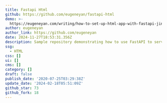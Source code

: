 ```yaml
---
title: Fastapi Html
github: https://github.com/eugeneyan/fastapi-html
demo: >-
  https://eugeneyan.com/writing/how-to-set-up-html-app-with-fastapi-jinja-forms-templates/
author: eugeneyan
author_link: https://github.com/eugeneyan
date: 2024-11-27T18:53:31.356Z
description: Sample repository demonstrating how to use FastAPI to serve HTML web apps.
ssg:
  - HTML
css: []
ui: []
cms: []
category: []
draft: false
publish_date: '2020-07-25T03:29:38Z'
update_date: '2024-02-18T05:51:09Z'
github_star: 73
github_fork: 18
---
```

